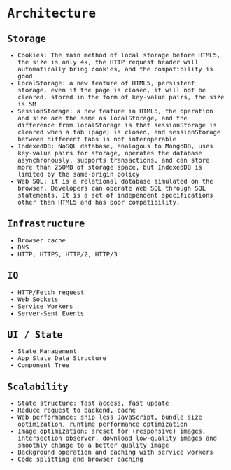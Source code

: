 <samp>

# Architecture

## Storage

- Cookies: The main method of local storage before HTML5, the size is only 4k, the HTTP request header will automatically bring cookies, and the compatibility is good
- LocalStorage: a new feature of HTML5, persistent storage, even if the page is closed, it will not be cleared, stored in the form of key-value pairs, the size is 5M
- SessionStorage: a new feature in HTML5, the operation and size are the same as localStorage, and the difference from localStorage is that sessionStorage is cleared when a tab (page) is closed, and sessionStorage between different tabs is not interoperable
- IndexedDB: NoSQL database, analogous to MongoDB, uses key-value pairs for storage, operates the database asynchronously, supports transactions, and can store more than 250MB of storage space, but IndexedDB is limited by the same-origin policy
- Web SQL: it is a relational database simulated on the browser. Developers can operate Web SQL through SQL statements. It is a set of independent specifications other than HTML5 and has poor compatibility.

## Infrastructure

- Browser cache
- DNS
- HTTP, HTTPS, HTTP/2, HTTP/3

## IO

- HTTP/Fetch request
- Web Sockets
- Service Workers
- Server-Sent Events

## UI / State

- State Management
- App State Data Structure
- Component Tree

## Scalability

- State structure: fast access, fast update
- Reduce request to backend, cache
- Web performance: ship less JavaScript, bundle size optimization, runtime performance optimization
- Image optimization: srcset for (responsive) images, intersection observer, download low-quality images and smoothly change to a better quality image
- Background operation and caching with service workers
- Code splitting and browser caching

</samp>
